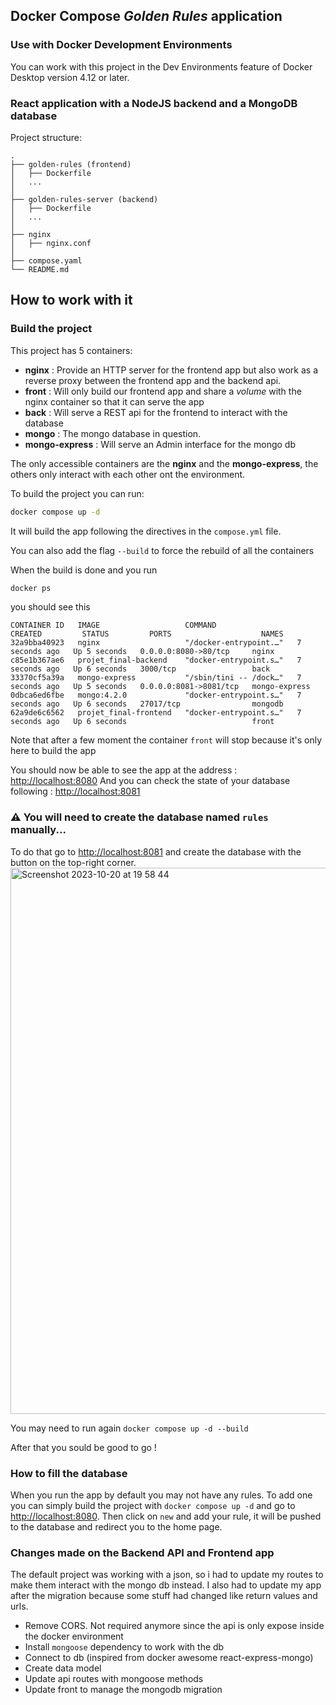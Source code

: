 ## Docker Compose *Golden Rules* application

### Use with Docker Development Environments

You can work with this project in the Dev Environments feature of Docker Desktop version 4.12 or later.

### React application with a NodeJS backend and a MongoDB database

Project structure:
```
.
├── golden-rules (frontend)
│   ├── Dockerfile
│   ...
│
├── golden-rules-server (backend)
│   ├── Dockerfile
│   ...
│
├── nginx 
│   ├── nginx.conf
│
├── compose.yaml
└── README.md
```

## How to work with it

### Build the project

This project has 5 containers: 

- **nginx** : Provide an HTTP server for the frontend app but also work as a reverse proxy between the frontend app and the backend api.
- **front** : Will only build our frontend app and share a *volume* with the nginx container so that it can serve the app
- **back** : Will serve a REST api for the frontend to interact with the database
- **mongo** : The mongo database in question.
- **mongo-express** : Will serve an Admin interface for the mongo db

The only accessible containers are the **nginx** and the **mongo-express**, the others only interact with each other ont the environment.

To build the project you can run:
```bash
docker compose up -d
```
It will build the app following the directives in the `compose.yml` file.

You can also add the flag `--build` to force the rebuild of all the containers

When the build is done and you run 
```bash
docker ps
```

you should see this
```
CONTAINER ID   IMAGE                   COMMAND                  CREATED         STATUS         PORTS                    NAMES
32a9bba40923   nginx                   "/docker-entrypoint.…"   7 seconds ago   Up 5 seconds   0.0.0.0:8080->80/tcp     nginx
c85e1b367ae6   projet_final-backend    "docker-entrypoint.s…"   7 seconds ago   Up 6 seconds   3000/tcp                 back
33370cf5a39a   mongo-express           "/sbin/tini -- /dock…"   7 seconds ago   Up 5 seconds   0.0.0.0:8081->8081/tcp   mongo-express
0dbca6ed6fbe   mongo:4.2.0             "docker-entrypoint.s…"   7 seconds ago   Up 6 seconds   27017/tcp                mongodb
62a9de6c6562   projet_final-frontend   "docker-entrypoint.s…"   7 seconds ago   Up 6 seconds                            front
```

Note that after a few moment the container `front` will stop because it's only here to build the app

You should now be able to see the app at the address : <a href="http://localhost:8080">http://localhost:8080</a>
And you can check the state of your database following : <a href="http://localhost:8081">http://localhost:8081</a>

### ⚠️ You will need to create the database named `rules` manually...
To do that go to <a href="http://localhost:8081">http://localhost:8081</a> and create the database with the button on the top-right corner.
<img width="874" alt="Screenshot 2023-10-20 at 19 58 44" src="https://github.com/Boyadjie/docker-environment/assets/72607059/37cb3f26-80a8-4f71-b18e-b5e342a8f07a">


You may need to run again `docker compose up -d --build`

After that you sould be good to go !

### How to fill the database
When you run the app by default you may not have any rules. To add one you can simply build the project with ```docker compose up -d``` and go to <a href="http://localhost:8080">http://localhost:8080</a>. Then click on `new` and add your rule, it will be pushed to the database and redirect you to the home page.

### Changes made on the Backend API and Frontend app
The default project was working with a json, so i had to update my routes to make them interact with the mongo db instead.
I also had to update my app after the migration because some stuff had changed like return values and urls.

- Remove CORS. Not required anymore since the api is only expose inside the docker environment
- Install `mongoose` dependency to work with the db
- Connect to db (inspired from docker awesome react-express-mongo)
- Create data model
- Update api routes with mongoose methods
- Update front to manage the mongodb migration
